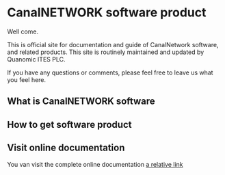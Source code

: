 # CanalNETWORK software product
Well come.

This is official site for documentation and guide of CanalNetwork software, and related products. This site is routinely maintained and updated by Quanomic ITES PLC.

If you have any questions or comments, please feel free to leave us what you feel here.

## What is CanalNETWORK software


## How to get software product


## Visit online documentation
You van visit the complete online documentation [a relative link](Introduction.md)
